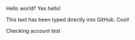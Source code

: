 Hello world?
Yes hello!

This text has been typed directly into GitHub. Cool!

Checking account test
